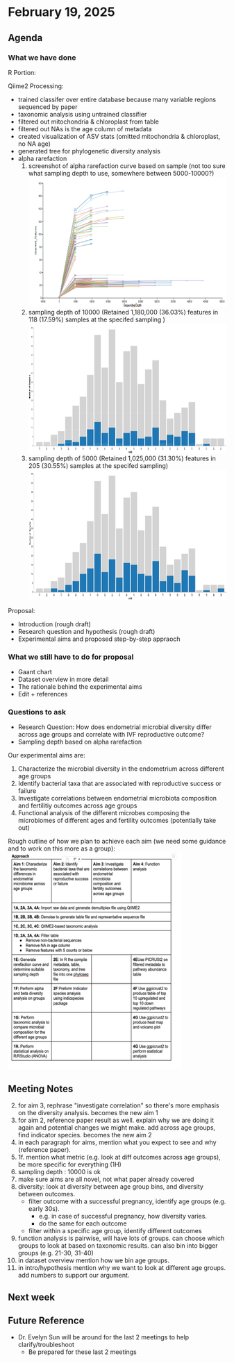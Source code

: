# February 19, 2025

## Agenda


### What we have done
R Portion:

Qiime2 Processing:
- trained classifer over entire database because many variable regions sequenced by paper
- taxonomic analysis using untrained classifier
- filtered out mitochondria & chloroplast from table
- filtered out NAs is the age column of metadata
- created visualization of ASV stats (omitted mitochondria & chloroplast, no NA age)
- generated tree for phylogenetic diversity analysis
- alpha rarefaction
  1. screenshot of alpha rarefaction curve based on sample (not too sure what sampling depth to use, somewhere between 5000-10000?)
        <img src="../qiime2_files/qiime2view_screenshots/ivf_alpha_rarefaction.png" height="300" width="500">
  2. sampling depth of 10000 (Retained 1,180,000 (36.03%) features in 118 (17.59%) samples at the specifed sampling )
        <img src="../qiime2_files/qiime2view_screenshots/ivf_samplingdepth_10000.png" height="300" width="500">
  3. sampling depth of 5000 (Retained 1,025,000 (31.30%) features in 205 (30.55%) samples at the specifed sampling)
        <img src="../qiime2_files/qiime2view_screenshots/ivf_samplingdepth_5000.png" height="300" width="500">

Proposal:
- Introduction (rough draft)
- Research question and hypothesis (rough draft)
- Experimental aims and proposed step-by-step appraoch 

### What we still have to do for proposal
- Gaant chart
- Dataset overview in more detail
- The rationale behind the experimental aims
- Edit + references 


### Questions to ask
- Research Question: How does endometrial microbial diversity differ across age groups and correlate with IVF reproductive outcome?
- Sampling depth based on alpha rarefaction

Our experimental aims are:
1. Characterize the microbial diversity in the endometrium across different age groups
2. Identify bacterial taxa that are associated with reproductive success or failure
3. Investigate correlations between endometrial microbiota composition and fertilitiy outcomes across age groups
4. Functional analysis of the different microbes composing the microbiomes of different ages and fertility outcomes (potentially take out)


Rough outline of how we plan to achieve each aim (we need some guidance and to work on this more as a group):
<img src="../images/aim_approach.png" height="500" width="400">

## Meeting Notes
2. for aim 3, rephrase "investigate correlation" so there's more emphasis on the diversity analysis. becomes the new aim 1
3. for aim 2, reference paper result as well. explain why we are doing it again and potential changes we might make. add across age groups, find indicator species. becomes the new aim 2
4. in each paragraph for aims, mention what you expect to see and why (reference paper).
5. 1f. mention what metric (e.g. look at diff outcomes across age groups), be more specific for everything (1H)
6. sampling depth : 10000 is ok
7. make sure aims are all novel, not what paper already covered
8. diversity: look at diversity between age group bins, and diversity between outcomes.
   - filter outcome with a successful pregnancy, identify age groups (e.g. early 30s).
       - e.g. in case of successful pregnancy, how diversity varies.
       - do the same for each outcome
   - filter within a specific age group, identify different outcomes
9. function analysis is pairwise, will have lots of groups. can choose which groups to look at based on taxonomic results. can also bin into bigger groups (e.g. 21-30, 31-40)
10. in dataset overview mention how we bin age groups.
11. in intro/hypothesis mention why we want to look at different age groups. add numbers to support our argument. 
   

## Next week


## Future Reference
- Dr. Evelyn Sun will be around for the last 2 meetings to help clarify/troubleshoot
  - Be prepared for these last 2 meetings 

